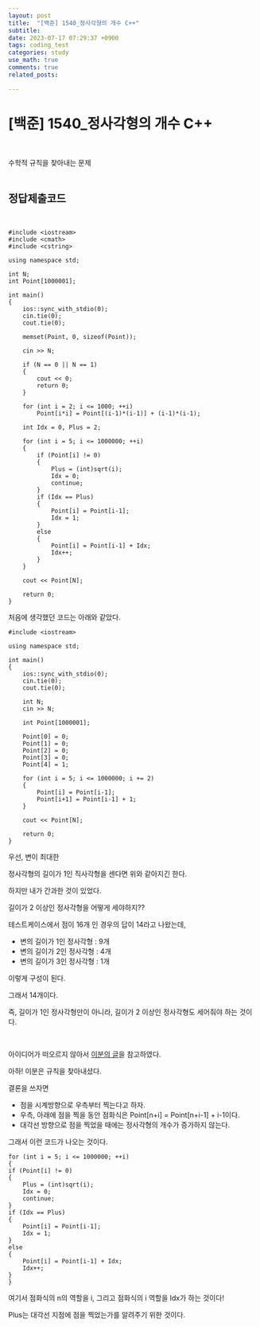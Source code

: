 ```yaml
---
layout: post
title:  "[백준] 1540_정사각형의 개수 C++"
subtitle:   
date: 2023-07-17 07:29:37 +0900
tags: coding_test
categories: study
use_math: true
comments: true
related_posts:

---
```


# [백준] 1540_정사각형의 개수 C++<br/>
<br/>

수학적 규칙을 찾아내는 문제<br/>
<br/>

## 정답제출코드<br/>
<Br/>

```
#include <iostream>
#include <cmath>
#include <cstring>

using namespace std;

int N;
int Point[1000001];

int main()
{
    ios::sync_with_stdio(0);
    cin.tie(0);
    cout.tie(0);
    
    memset(Point, 0, sizeof(Point));

    cin >> N;

    if (N == 0 || N == 1)
    {
        cout << 0;
        return 0;
    }

    for (int i = 2; i <= 1000; ++i)
        Point[i*i] = Point[(i-1)*(i-1)] + (i-1)*(i-1);

    int Idx = 0, Plus = 2;

    for (int i = 5; i <= 1000000; ++i)
    {
        if (Point[i] != 0)
        {
            Plus = (int)sqrt(i);
            Idx = 0;
            continue;
        }
        if (Idx == Plus)
        {
            Point[i] = Point[i-1];
            Idx = 1;
        }
        else
        {
            Point[i] = Point[i-1] + Idx;
            Idx++;
        }
    }

    cout << Point[N];

    return 0;
}
```

처음에 생각했던 코드는 아래와 같았다.<br/>

```
#include <iostream>

using namespace std;

int main()
{
    ios::sync_with_stdio(0);
    cin.tie(0);
    cout.tie(0);

    int N;
    cin >> N;

    int Point[1000001];

    Point[0] = 0;
    Point[1] = 0;
    Point[2] = 0;
    Point[3] = 0;
    Point[4] = 1;

    for (int i = 5; i <= 1000000; i += 2)
    {
        Point[i] = Point[i-1];
        Point[i+1] = Point[i-1] + 1;
    }

    cout << Point[N];

    return 0;
}
```

우선, 변이 최대한 

정사각형의 길이가 1인 직사각형을 센다면 위와 같아지긴 한다.<br/>

하지만 내가 간과한 것이 있었다.<br/>

길이가 2 이상인 정사각형을 어떻게 세야하지??<br/>

테스트케이스에서 점이 16개 인 경우의 답이 14라고 나왔는데,<br/>

- 변의 길이가 1인 정사각형 : 9개
- 변의 길이가 2인 정사각형 : 4개
- 변의 길이가 3인 정사각형 : 1개

이렇게 구성이 된다.<br/>

그래서 14개이다.<br/>

즉, 길이가 1인 정사각형만이 아니라, 길이가 2 이상인 정사각형도 세어줘야 하는 것이다.<br/>

<br/>

아이디어가 떠오르지 않아서 [이분의 글](https://ongveloper.tistory.com/337)을 참고하였다.<br/>

아하! 이분은 규칙을 찾아내셨다.<br/>

결론을 쓰자면 <br/>

- 점을 시계방향으로 우측부터 찍는다고 하자.
- 우측, 아래에 점을 찍을 동안 점화식은 Point[n+i] = Point[n+i-1] + i-1이다.<br/>
- 대각선 방향으로 점을 찍었을 때에는 정사각형의 개수가 증가하지 않는다.<br/>

그래서 이런 코드가 나오는 것이다.<br/>

```
for (int i = 5; i <= 1000000; ++i)
{
if (Point[i] != 0)
{
    Plus = (int)sqrt(i);
    Idx = 0;
    continue;
}
if (Idx == Plus)
{
    Point[i] = Point[i-1];
    Idx = 1;
}
else
{
    Point[i] = Point[i-1] + Idx;
    Idx++;
}
}
```

여기서 점화식의 n의 역할을 i, 그리고 점화식의 i 역할을 Idx가 하는 것이다!<br/>

Plus는 대각선 지점에 점을 찍었는가를 알려주기 위한 것이다.<br/>
